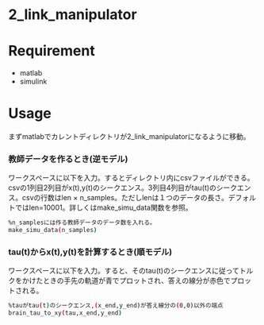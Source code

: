 # 2_link_manipulator
 
# Requirement
 
* matlab
* simulink
 
# Usage
まずmatlabでカレントディレクトリが2_link_manipulatorになるように移動。

### 教師データを作るとき(逆モデル)

ワークスペースに以下を入力。するとディレクトリ内にcsvファイルができる。csvの1列目2列目がx(t),y(t)のシークエンス。3列目4列目がtau(t)のシークエンス。csvの行数はlen × n_samples。ただしlenは１つのデータの長さ。デフォルトではlen=10001。詳しくはmake_simu_data関数を参照。
```bash
%n_samplesには作る教師データのデータ数を入れる。
make_simu_data(n_samples)
```

### tau(t)からx(t),y(t)を計算するとき(順モデル)

ワークスペースに以下を入力。すると、そのtau(t)のシークエンスに従ってトルクをかけたときの手先の軌道が青でプロットされ、答えの線分が赤色でプロットされる。
```bash
%tauがtau(t)のシークエンス,(x_end,y_end)が答え線分の(0,0)以外の端点
brain_tau_to_xy(tau,x_end,y_end)
```
